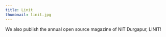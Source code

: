 ```yaml
---
title: Linit
thumbnail: linit.jpg
---
```


We also publish the annual open source magazine of NIT Durgapur, LINIT!
